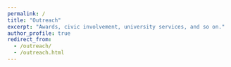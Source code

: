 ```yaml
---
permalink: /
title: "Outreach"
excerpt: "Awards, civic involvement, university services, and so on."
author_profile: true
redirect_from: 
  - /outreach/
  - /outreach.html
---
```



